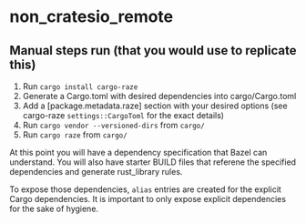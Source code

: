 # non_cratesio_remote


## Manual steps run (that you would use to replicate this)

1. Run `cargo install cargo-raze`
2. Generate a Cargo.toml with desired dependencies into cargo/Cargo.toml
3. Add a [package.metadata.raze] section with your desired options (see cargo-raze `settings::CargoToml` for
   the exact details)
4. Run `cargo vendor --versioned-dirs` from `cargo/`
5. Run `cargo raze` from `cargo/`

At this point you will have a dependency specification that Bazel can understand. You will also have starter BUILD files that referene the specified dependencies and generate rust_library rules.

To expose those dependencies, `alias` entries are created for the explicit Cargo dependencies. It is important to only expose explicit dependencies for the sake of hygiene.
